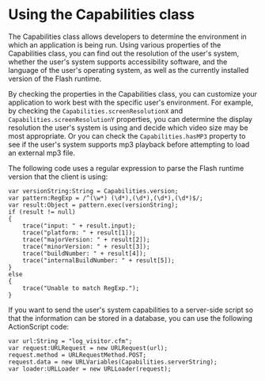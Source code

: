 # Using the Capabilities class

<div>

The Capabilities class allows developers to determine the environment in which
an application is being run. Using various properties of the Capabilities class,
you can find out the resolution of the user's system, whether the user's system
supports accessibility software, and the language of the user's operating
system, as well as the currently installed version of the Flash runtime.

By checking the properties in the Capabilities class, you can customize your
application to work best with the specific user's environment. For example, by
checking the `Capabilities.screenResolutionX` and
`Capabilities.screenResolutionY` properties, you can determine the display
resolution the user's system is using and decide which video size may be most
appropriate. Or you can check the `Capabilities.hasMP3` property to see if the
user's system supports mp3 playback before attempting to load an external mp3
file.

The following code uses a regular expression to parse the Flash runtime version
that the client is using:

    var versionString:String = Capabilities.version;
    var pattern:RegExp = /^(\w*) (\d*),(\d*),(\d*),(\d*)$/;
    var result:Object = pattern.exec(versionString);
    if (result != null)
    {
    	trace("input: " + result.input);
    	trace("platform: " + result[1]);
    	trace("majorVersion: " + result[2]);
    	trace("minorVersion: " + result[3]);
    	trace("buildNumber: " + result[4]);
    	trace("internalBuildNumber: " + result[5]);
    }
    else
    {
    	trace("Unable to match RegExp.");
    }

If you want to send the user's system capabilities to a server-side script so
that the information can be stored in a database, you can use the following
ActionScript code:

    var url:String = "log_visitor.cfm";
    var request:URLRequest = new URLRequest(url);
    request.method = URLRequestMethod.POST;
    request.data = new URLVariables(Capabilities.serverString);
    var loader:URLLoader = new URLLoader(request);

</div>

<div>

<div>

</div>

</div>
